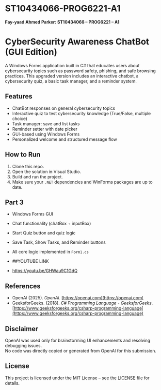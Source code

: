 # ST10434066-PROG6221-A1
**Fay-yaad Ahmed Parker: ST10434066 – PROG6221 – A1**

# CyberSecurity Awareness ChatBot (GUI Edition)
A Windows Forms application built in C# that educates users about cybersecurity topics such as password safety, phishing, and safe browsing practices. This upgraded version includes an interactive chatbot, a cybersecurity quiz, a basic task manager, and a reminder system.

## Features
- ChatBot responses on general cybersecurity topics
- Interactive quiz to test cybersecurity knowledge (True/False, multiple choice)
- Task manager: save and list tasks
- Reminder setter with date picker
- GUI-based using Windows Forms
- Personalized welcome and structured message flow

## How to Run
1. Clone this repo.
2. Open the solution in Visual Studio.
3. Build and run the project.
4. Make sure your `.NET` dependencies and WinForms packages are up to date.

## Part 3
- Windows Forms GUI
- Chat functionality (chatBox + inputBox)
- Start Quiz button and quiz logic
- Save Task, Show Tasks, and Reminder buttons
- All core logic implemented in `Form1.cs`

- ##YOUTUBE LINK
- https://youtu.be/GHWau9C1GdQ

## References
- OpenAI (2025). *OpenAI*. [https://openai.com](https://openai.com)
- GeeksforGeeks. (2018). *C# Programming Language - GeeksforGeeks*. [https://www.geeksforgeeks.org/csharp-programming-language](https://www.geeksforgeeks.org/csharp-programming-language)

## Disclaimer 
OpenAI was used only for brainstorming UI enhancements and resolving debugging issues.  
No code was directly copied or generated from OpenAI for this submission.

## License
This project is licensed under the MIT License – see the [LICENSE](LICENSE) file for details.
